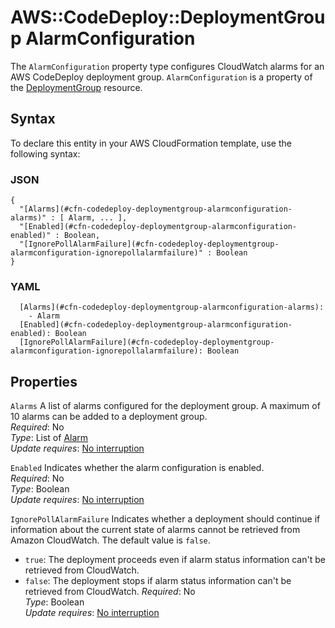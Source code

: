 # AWS::CodeDeploy::DeploymentGroup AlarmConfiguration<a name="aws-properties-codedeploy-deploymentgroup-alarmconfiguration"></a>

 The `AlarmConfiguration` property type configures CloudWatch alarms for an AWS CodeDeploy deployment group\. `AlarmConfiguration` is a property of the [DeploymentGroup](https://docs.aws.amazon.com/AWSCloudFormation/latest/UserGuide/aws-resource-codedeploy-deploymentgroup.html) resource\. 

## Syntax<a name="aws-properties-codedeploy-deploymentgroup-alarmconfiguration-syntax"></a>

To declare this entity in your AWS CloudFormation template, use the following syntax:

### JSON<a name="aws-properties-codedeploy-deploymentgroup-alarmconfiguration-syntax.json"></a>

```
{
  "[Alarms](#cfn-codedeploy-deploymentgroup-alarmconfiguration-alarms)" : [ Alarm, ... ],
  "[Enabled](#cfn-codedeploy-deploymentgroup-alarmconfiguration-enabled)" : Boolean,
  "[IgnorePollAlarmFailure](#cfn-codedeploy-deploymentgroup-alarmconfiguration-ignorepollalarmfailure)" : Boolean
}
```

### YAML<a name="aws-properties-codedeploy-deploymentgroup-alarmconfiguration-syntax.yaml"></a>

```
  [Alarms](#cfn-codedeploy-deploymentgroup-alarmconfiguration-alarms): 
    - Alarm
  [Enabled](#cfn-codedeploy-deploymentgroup-alarmconfiguration-enabled): Boolean
  [IgnorePollAlarmFailure](#cfn-codedeploy-deploymentgroup-alarmconfiguration-ignorepollalarmfailure): Boolean
```

## Properties<a name="aws-properties-codedeploy-deploymentgroup-alarmconfiguration-properties"></a>

`Alarms`  <a name="cfn-codedeploy-deploymentgroup-alarmconfiguration-alarms"></a>
A list of alarms configured for the deployment group\. A maximum of 10 alarms can be added to a deployment group\.  
*Required*: No  
*Type*: List of [Alarm](aws-properties-codedeploy-deploymentgroup-alarm.md)  
*Update requires*: [No interruption](https://docs.aws.amazon.com/AWSCloudFormation/latest/UserGuide/using-cfn-updating-stacks-update-behaviors.html#update-no-interrupt)

`Enabled`  <a name="cfn-codedeploy-deploymentgroup-alarmconfiguration-enabled"></a>
Indicates whether the alarm configuration is enabled\.  
*Required*: No  
*Type*: Boolean  
*Update requires*: [No interruption](https://docs.aws.amazon.com/AWSCloudFormation/latest/UserGuide/using-cfn-updating-stacks-update-behaviors.html#update-no-interrupt)

`IgnorePollAlarmFailure`  <a name="cfn-codedeploy-deploymentgroup-alarmconfiguration-ignorepollalarmfailure"></a>
Indicates whether a deployment should continue if information about the current state of alarms cannot be retrieved from Amazon CloudWatch\. The default value is `false`\.  
+  `true`: The deployment proceeds even if alarm status information can't be retrieved from CloudWatch\.
+  `false`: The deployment stops if alarm status information can't be retrieved from CloudWatch\.
*Required*: No  
*Type*: Boolean  
*Update requires*: [No interruption](https://docs.aws.amazon.com/AWSCloudFormation/latest/UserGuide/using-cfn-updating-stacks-update-behaviors.html#update-no-interrupt)